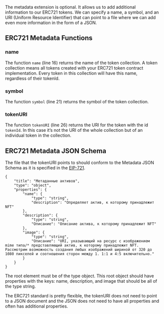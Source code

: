 The metadata extension is optional. It allows us to add additional information to our ERC721 tokens. We can specify a name, a symbol, and an URI (Uniform Resource Identifier) that can point to a file where we can add even more information in the form of a JSON.

## ERC721 Metadata Functions

### name

The function `name` (line 16) returns the name of the token collection. A token collection means all tokens created with your ERC721 token contract implementation. Every token in this collection will have this name, regardless of their tokenId.

### symbol

The function `symbol` (line 21) returns the symbol of the token collection.

### tokenURI

The function `tokenURI` (line 26) returns the URI for the token with the id `tokenId`. In this case it’s not the URI of the whole collection but of an individual token in the collection.

## ERC721 Metadata JSON Schema

The file that the tokenURI points to should conform to the Metadata JSON Schema as it is specified in the <a href="https://eips.ethereum.org/EIPS/eip-721#specification" target="_blank">EIP-721</a>.

```
{
    "title": "Метаданные активов",
    "type": "object",
    "properties": {
        "name": {
            "type": "string",
            "description": "Определяет актив, к которому принадлежит NFT"
        },
        "description": {
            "type": "string",
            "Описание": "Описание актива, к которому принадлежит NFT"
        },
        "image": {
            "type": "string",
            "Описание": "URI, указывающий на ресурс с изображением mime типа/* представляющий актив, к которому принадлежит NFT. Рассмотрим возможность создания любых изображений шириной от 320 до 1080 пикселей и соотношения сторон между 1. 1:1 и 4:5 включительно."
        }
    }
}
```

The root element must be of the type object. This root object should have properties with the keys: name, description, and image that should be all of the type string.

The ERC721 standard is pretty flexible, the tokenURI does not need to point to a JSON document and the JSON does not need to have all properties and often has additional properties.